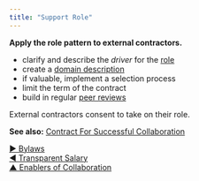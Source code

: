 ```yaml
---
title: "Support Role"
---
```



**Apply the role pattern to external contractors.**

-   clarify and describe the <dfn data-info="Organizational Driver: A driver is a person’s or a group's motive for responding to a specific situation. A driver is considered an **organizational driver** if responding to it would help the organization generate value, eliminate waste or avoid unintended consequences.">driver</dfn> for the [role](role.html)
-   create a [domain description](clarify-and-develop-domains.html)
-   if valuable, implement a selection process
-   limit the term of the contract
-   build in regular [peer reviews](peer-review.html)

External contractors consent to take on their role.

**See also:** [Contract For Successful Collaboration](contract-for-successful-collaboration.html)

[&#9654; Bylaws](bylaws.html)<br/>[&#9664; Transparent Salary](transparent-salary.html)<br/>[&#9650; Enablers of Collaboration](enablers-of-collaboration.html)

